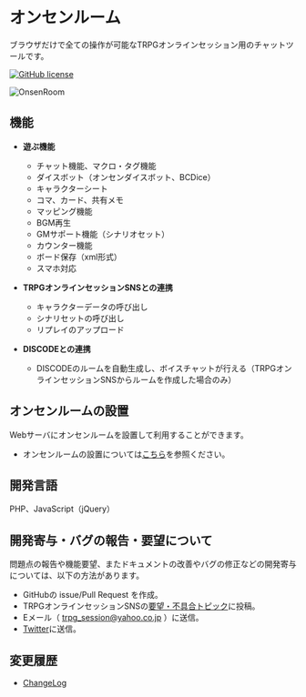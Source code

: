 # オンセンルーム

ブラウザだけで全ての操作が可能なTRPGオンラインセッション用のチャットツールです。

[![GitHub license](https://img.shields.io/badge/license-MIT-blue.svg)](https://github.com/ponta0321/OnsenRoom/blob/master/LICENSE)

![OnsenRoom](images/ss.jpg "スクリーンショット")

## 機能

- **遊ぶ機能**

  - チャット機能、マクロ・タグ機能
  - ダイスボット（オンセンダイスボット、BCDice）
  - キャラクターシート
  - コマ、カード、共有メモ
  - マッピング機能
  - BGM再生
  - GMサポート機能（シナリオセット）
  - カウンター機能
  - ボード保存（xml形式）
  - スマホ対応
  
- **TRPGオンラインセッションSNSとの連携**

  - キャラクターデータの呼び出し
  - シナリセットの呼び出し
  - リプレイのアップロード
  
- **DISCODEとの連携**

  - DISCODEのルームを自動生成し、ボイスチャットが行える（TRPGオンラインセッションSNSからルームを作成した場合のみ）

## オンセンルームの設置

Webサーバにオンセンルームを設置して利用することができます。  

- オンセンルームの設置については[こちら](https://trpgsession.click/onsenroom.php)を参照ください。

## 開発言語

PHP、JavaScript（jQuery）

## 開発寄与・バグの報告・要望について

問題点の報告や機能要望、またドキュメントの改善やバグの修正などの開発寄与については、以下の方法があります。

- GitHubの issue/Pull Request を作成。
- TRPGオンラインセッションSNSの[要望・不具合トピック](https://trpgsession.click/topic-list.php)に投稿。
- Eメール（ trpg_session@yahoo.co.jp ）に送信。
- [Twitter](https://twitter.com/ponta_banto)に送信。

## 変更履歴

- [ChangeLog](https://github.com/ponta0321/OnsenRoom/blob/master/CHANGELOG.md)